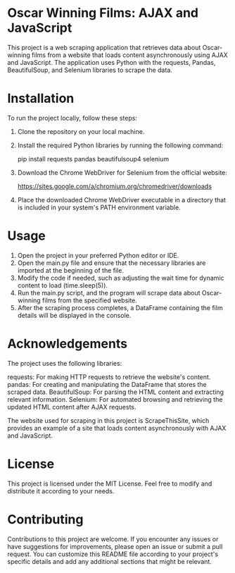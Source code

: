 # Oscar Winning Films: AJAX and JavaScript

This project is a web scraping application that retrieves data about Oscar-winning films from a website that loads content asynchronously using AJAX and JavaScript. The application uses Python with the requests, Pandas, BeautifulSoup, and Selenium libraries to scrape the data.

# Installation
To run the project locally, follow these steps:

1. Clone the repository on your local machine.
   
2. Install the required Python libraries by running the following command:
   
    pip install requests pandas beautifulsoup4 selenium
   
3. Download the Chrome WebDriver for Selenium from the official website:

   https://sites.google.com/a/chromium.org/chromedriver/downloads

4. Place the downloaded Chrome WebDriver executable in a directory that is included in your system's PATH environment variable.

# Usage

1. Open the project in your preferred Python editor or IDE.
2. Open the main.py file and ensure that the necessary libraries are imported at the beginning of the file.
3. Modify the code if needed, such as adjusting the wait time for dynamic content to load (time.sleep(5)).
4. Run the main.py script, and the program will scrape data about Oscar-winning films from the specified website.
5. After the scraping process completes, a DataFrame containing the film details will be displayed in the console.

# Acknowledgements

The project uses the following libraries:

requests: For making HTTP requests to retrieve the website's content.
pandas: For creating and manipulating the DataFrame that stores the scraped data.
BeautifulSoup: For parsing the HTML content and extracting relevant information.
Selenium: For automated browsing and retrieving the updated HTML content after AJAX requests.

The website used for scraping in this project is ScrapeThisSite, which provides an example of a site that loads 
content asynchronously with AJAX and JavaScript.

# License

This project is licensed under the MIT License. Feel free to modify and distribute it according to your needs.

# Contributing

Contributions to this project are welcome. If you encounter any issues or have suggestions for improvements, please open an issue or submit a pull request.
You can customize this README file according to your project's specific details and add any additional sections that might be relevant.
